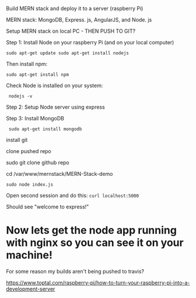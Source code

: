 Build MERN stack and deploy it to a server (raspberry Pi)

MERN stack: MongoDB, Express. js, AngularJS, and Node. js

Setup MERN stack on local PC - THEN PUSH TO GIT?

Step 1: Install Node on your raspberry Pi (and on your local computer)

<code>sudo apt-get update
sudo apt-get install nodejs
</code>

Then install npm: 

<code>sudo apt-get install npm</code>

Check Node is installed on your system:

<code> nodejs -v </code>
 
Step 2: Setup Node server using express

Step 3: Install MongoDB

<code> sudo apt-get install mongodb</code>

install git

clone pushed repo

sudo git clone github repo

cd /var/www/mernstack/MERN-Stack-demo

<code>sudo node index.js</code>

Open second session and do this: <code>curl localhost:5000</code>

Should see "welcome to express!"

# Now lets get the node app running with nginx so you can see it on your machine! 

For some reason my builds aren't being pushed to travis?


https://www.toptal.com/raspberry-pi/how-to-turn-your-raspberry-pi-into-a-development-server
